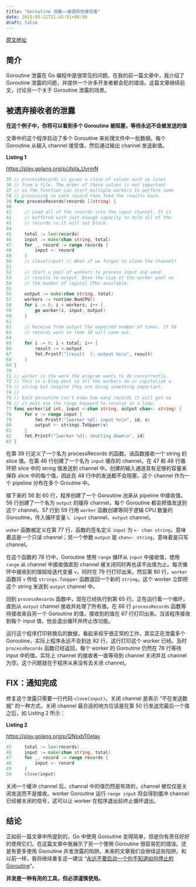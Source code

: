 ```yaml
---
title: "Goroutine 泄露——被遗弃的接受者"
date: 2019-05-12T21:42:51+08:00
draft: false
---
```


[原文地址](https://www.ardanlabs.com/blog/2018/12/goroutine-leaks-the-abandoned-receivers.html)

## 简介

Goroutine 泄露在 Go 编程中是很常见的问题。在我的前一篇文章中，我介绍了 Goroutine 泄露的问题，并提供一个许多开发者都会犯的错误。这篇文章继续前文，讨论另一个关于 Goroutine 泄露的场景。

## 被遗弃接收者的泄露

**在这个例子中，你将可以看到多个 Goroutine 被阻塞，等待永远不会被发送的值**

文章中的这个程序启动了多个 Goroutine 来处理文件中一批数据。每个 Goroutine 从输入 channel 接受值，然后通过输出 channel 发送新值。

**Listing 1**

https://play.golang.org/p/Jtpla_UvrmN

```go
35 // processRecords is given a slice of values such as lines
36 // from a file. The order of these values is not important
37 // so the function can start multiple workers to perform some
38 // processing on each record then feed the results back.
39 func processRecords(records []string) {
40 
41     // Load all of the records into the input channel. It is
42     // buffered with just enough capacity to hold all of the
43     // records so it will not block.
44 
45     total := len(records)
46     input := make(chan string, total)
47     for _, record := range records {
48         input <- record
49     }
50     // close(input) // What if we forget to close the channel?
51 
52     // Start a pool of workers to process input and send
53     // results to output. Base the size of the worker pool on
54     // the number of logical CPUs available.
55 
56     output := make(chan string, total)
57     workers := runtime.NumCPU()
58     for i := 0; i < workers; i++ {
59         go worker(i, input, output)
60     }
61 
62     // Receive from output the expected number of times. If 10
63     // records went in then 10 will come out.
64 
65     for i := 0; i < total; i++ {
66         result := <-output
67         fmt.Printf("[result  ]: output %s\n", result)
68     }
69 }
70 
71 // worker is the work the program wants to do concurrently.
72 // This is a blog post so all the workers do is capitalize a
73 // string but imagine they are doing something important.
74 //
75 // Each goroutine can't know how many records it will get so
76 // it must use the range keyword to receive in a loop.
77 func worker(id int, input <-chan string, output chan<- string) {
78     for v := range input {
79         fmt.Printf("[worker %d]: input %s\n", id, v)
80         output <- strings.ToUpper(v)
81     }
82     fmt.Printf("[worker %d]: shutting down\n", id)
83 }
```

在第 39 行定义了一个名为 processRecords 的函数。该函数接收一个 string 的 slice 值。在第 46 行创建了一个名为 `input` 缓存的 channel。在 47 和 48 行循环把 slice 中的 string 值发送到 channel 中。创建的输入通道具有足够的容量来保存 slice 中的每个值，因此在 48 行中的发送都不会阻塞。这个 channel 作为一个 pipeline 分布在多个 Groutine 中。

接下来的 56 到 60 行，程序创建了一个 Goroutine 池来从 pipeline 中接收值。56 行创建了一个名为 `output` 的缓存 channel，每个 Goroutine 都会把值发送到这个 channel。57 行到 59 行用 `worker` 函数创建等同于逻辑 CPU 数量的 Goroutine，传入循环变量 i、`input` channel、`output` channel。

`woker` 函数被定义在第 77 行，函数的签名定义 `input` 为 `<- chan string`，意味着这是一个只读 channel；另一个参数 `output` 是 `chan<- string`，意味着是只写 channel。

在这个函数的 78 行中，Goroutine 使用 `range` 循环从 `input` 中接收值，使用 `range` 从 channel 中接收值直到 channel 被关闭同时再也读不出值为止。每次循环中接收到的值赋给迭代变量 `v`，同时在 79 行打印出来。然后第 80 行，`worker` 函数将 `v` 传给 `strings.ToUpper` 函数返回一个新的 `string`。这个 worker 立即把这个 string 发送到 `output` channel 中。

回到 `processRecords` 函数中，现在已经执行到第 65 行。正在运行着一个循环，直到从 `output` channel 接收并处理了所有值。在 66 行 `processRecords` 函数等待接收来自另一个 Goroutine 的值，接收到的值在 67 行打印出来。当该程序接收到每个 input 值，他会退出循环并终止改功能。

运行这个程序打印转换后的数据，看起来视乎很正常的工作，其实正在泄露多个 Goroutine，实际上程序永远不会到达 82 行，这行打印这个 worker 已经。及时 `processRecords` 函数已经返回，每个 worker 的 Goroutine 仍然在 78 行等待 input 中的值。实际上 channel 的接收者一直等待到 channel 关闭并且 channel 为空。这个问题就在于程序从来没有去关闭 channel。


## FIX：通知完成

修复这个泄露只需要一行代码 `close(input)`。关闭 channel 是表示 “不在发送数据” 的一种方式。关闭 channel 最合适的地方应该是在第 50 行发送完最后一个值之后，如 Listing 2 所示：

**Listing 2**

https://play.golang.org/p/QNsxbT0eIay

```go
45     total := len(records)
46     input := make(chan string, total)
47     for _, record := range records {
48         input <- record
49     }
50     close(input)
```

关闭一个缓冲 channel 后，channal 中的值仍然是有效的，channel 被仅仅是关闭发送而不是接收。worker Goroutine 运行 `range input` 将会得到缓冲 channel 已经被关闭的信号，这可以让 worker 在程序退出前终止循环退出。

## 结论

正如前一篇文章中所提到的，Go 中使用 Goroutine 变得简单，但是你有责任好好的使用它们。在这篇文章中我展示了另一个使用 Goroutine 很容易犯的错误。还是有更多使用 Goroutine 并发泄露的陷阱。未来的文章我们会继续这些陷阱。和以前一样，我将继续重复这一建议 “[永远不要启动一个你不知道如何停止的 Goroutine](https://dave.cheney.net/2016/12/22/never-start-a-goroutine-without-knowing-how-it-will-stop)”。

**并发是一种有用的工具，但必须谨慎使用。**
